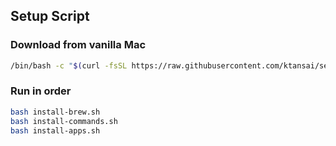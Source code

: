 ## Setup Script

### Download from vanilla Mac
```sh
/bin/bash -c "$(curl -fsSL https://raw.githubusercontent.com/ktansai/setup-my-mac/main/download.sh)"
```

### Run in order
```sh
bash install-brew.sh
bash install-commands.sh
bash install-apps.sh
```
